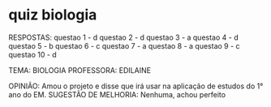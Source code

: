# quiz biologia

RESPOSTAS:
questao 1 - d
questao 2 - d
questao 3 - a
questao 4 - d
questao 5 - b
questao 6 - c
questao 7 - a
questao 8 - a
questao 9 - c
questao 10 - d

TEMA: BIOLOGIA
PROFESSORA: EDILAINE

OPINIÃO: Amou o projeto e disse que irá usar na aplicação de estudos do 1° ano do EM.
SUGESTÃO DE MELHORIA: Nenhuma, achou perfeito

